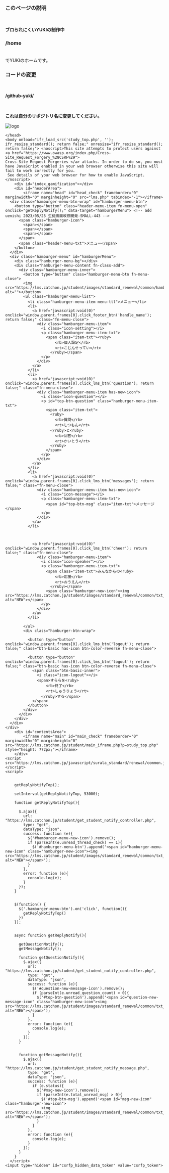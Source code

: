 ### このページの説明
<br>

**ブロられにくいYUKIの制作中**
<br>
### /home  
<br>
でYUKIのホームです。
<br>

### コードの変更
<br>

**/github-yuki/** 

<br>

**これは自分のリポジトリ名に変更してください。**

<a herf="./home"><img src="https://lms.catchon.jp/student/images/button/surala_logo_login.png" alt="logo" algin="center"></a><br>
<html lang="ja" style="--vh: 8.72px;"><head>
		<meta name="robots" content="noindex,nofollow,none,noarchive">
		<meta http-equiv="Content-Type" content="text/html; charset=UTF-8">
		<meta http-equiv="Content-Style-Type" content="text/css">
		<meta name="viewport" content="initial-scale=0.811">
		<title>クリック！自立学習応援プログラム すらら</title>
		<script type="text/javascript" src="https://lms.catchon.jp/javascript/userAgent.js"></script>
		<script type="text/javascript" src="https://lms.catchon.jp/student/javascript/overlay_window.js"></script>
		<script type="text/javascript" src="https://lms.catchon.jp/javascript/lecture.js"></script>
		<script type="text/javascript" src="https://lms.catchon.jp/student/javascript/study.js"></script>
		<script type="text/javascript" src="https://lms.catchon.jp/javascript/keyEventChecker.js"></script>
		<script type="text/javascript" src="https://lms.catchon.jp/student/javascript/mondai_disp_overlay.js"></script>
		<link rel="stylesheet" href="https://lms.catchon.jp/css/student_base.css" type="text/css">
		<!-- <link rel="stylesheet" href="https://lms.catchon.jp/css/student_base_standard.css" type="text/css"> -->
		<link rel="stylesheet" href="https://lms.catchon.jp/teacher/Apl/css/toast.css">
		<script type="text/javascript" src="https://lms.catchon.jp/javascript/jquery-1.7.2.min.js"></script>
		<script type="text/javascript" src="https://lms.catchon.jp/teacher/Apl/javascript/toast.js"></script>
    <!-- common css -->
    <link rel="stylesheet" href="https://lms.catchon.jp/css/surala_standard/renewal/ress.min.css">
    <link rel="stylesheet" href="https://lms.catchon.jp/css/surala_standard/renewal/simplebar.css">
    <link rel="stylesheet" href="https://lms.catchon.jp/css/surala_standard/renewal/myfont.css">
    <link rel="stylesheet" href="https://lms.catchon.jp/css/surala_standard/renewal/compiled.css">
    <!-- /common css -->
    <!-- common js -->
    <script type="text/javascript" src="https://lms.catchon.jp/javascript/surala_standard/renewal/vendor/simplebar.min.js"></script>
    <script type="text/javascript" src="https://lms.catchon.jp/javascript/surala_standard/renewal/vendor/micromodal.min.js"></script>
    <!-- /common js -->
    <link rel="stylesheet" href="https://lms.catchon.jp/css/surala_standard/renewal/standard_renewal_top.css">
    <script type="text/javascript" src="https://lms.catchon.jp/javascript/student_lms.js"></script>
 
	</head>
	<body onload="ifr_load_src('study_top.php', ''); ifr_resize_standard(); return false;" onresize="ifr_resize_standard();  return false;"> <noscript>This site attempts to protect users against <a href="https://www.owasp.org/index.php/Cross-Site_Request_Forgery_%28CSRF%29">
	Cross-Site Request Forgeries </a> attacks. In order to do so, you must have JavaScript enabled in your web browser otherwise this site will fail to work correctly for you.
	 See details of your web browser for how to enable JavaScript.</noscript>
		<div id="index_gamification"></div>
		<div id="headerArea">
			<iframe name="head" id="head_check" frameborder="0" marginwidth="0" marginheight="0" src="lms.php" tabindex="-1"></iframe>
      <div class="hamburger-menu-btn-wrap" id="hamburger-menu-btn">
        <button type="button" class="header-menu-item fn-menu-open" onclick="getReplyNotify();" data-target="hamburgerMenu"> <!-- add uenishi 2023/05/25 生徒画面改修開発-SMALL-443 -->
          <span class="hamburger-icon">
            <span></span>
            <span></span>
            <span></span>
          </span>
          <span class="header-menu-txt">メニュー</span>
        </button>
      </div>
      <div class="hamburger-menu" id="hamburgerMenu">
        <div class="hamburger-menu-bg"></div>
        <div class="hamburger-menu-content fn-class-add">
          <div class="hamburger-menu-inner">
            <button type="button" class="hamburger-menu-btn fn-menu-close">
            <img src="https://lms.catchon.jp/student/images/standard_renewal/common/hamburger_btn.png" alt=""></button>
            <ul class="hamburger-menu-list">
              <li class="hamburger-menu-item menu-ttl">メニュー</li>
              <li>
                <a href="javascript:void(0)" onclick="window.parent.frames[0].click_footer_btn('handle_name'); return false;" class="fn-menu-close">
                  <div class="hamburger-menu-item">
                    <i class="icon-setting"></i>
                    <p class="hamburger-menu-item-txt">
                      <span class="item-txt"><ruby>
                          <rb>個人設定</rb>
                          <rt>こじんせってい</rt>
                        </ruby></span>
                    </p>
                  </div>
                </a>
              </li>
              <li>
                <a href="javascript:void(0)" onclick="window.parent.frames[0].click_lms_btn('question'); return false;" class="fn-menu-close">
                  <div class="hamburger-menu-item has-new-icon">
                    <i class="icon-question"></i>
                    <p id="top-btn-question" class="hamburger-menu-item-txt">
                      <span class="item-txt">
                        <ruby>
                          <rb>質問</rb>
                          <rt>しつもん</rt>
                        </ruby>と<ruby>
                          <rb>回答</rb>
                          <rt>かいとう</rt>
                        </ruby>
                      </span>
                    </p>
                  </div>
                </a>
              </li>
              <li>
                <a href="javascript:void(0)" onclick="window.parent.frames[0].click_lms_btn('messages'); return false;" class="fn-menu-close">
                  <div class="hamburger-menu-item has-new-icon">
                    <i class="icon-message"></i>
                    <p class="hamburger-menu-item-txt">
                      <span id="top-btn-msg" class="item-txt">メッセージ</span>
                    </p>
                  </div>
                </a>
              </li>
              
              
              
                <a href="javascript:void(0)" onclick="window.parent.frames[0].click_lms_btn('cheer'); return false;" class="fn-menu-close">
                  <div class="hamburger-menu-item">
                    <i class="icon-speaker"></i>
                    <p class="hamburger-menu-item-txt">
                      <span class="item-txt">みんなからの<ruby>
                          <rb>応援</rb>
                          <rt>おうえん</rt>
                        </ruby></span>
                      <span class="hamburger-new-icon"><img src="https://lms.catchon.jp/student/images/standard_renewal/common/txt_new.png" alt="NEW"></span>
                    </p>
                  </div>
                </a>
              </li>
            
            </ul>
            <div class="hamburger-btn-wrap">
              
              <button type="button" onclick="window.parent.frames[0].click_lms_btn('logout'); return false;" class="btn-basic has-icon btn-color-reverse fn-menu-close"> 

              <button type="button" onclick="window.parent.frames[0].click_lms_btn('logout'); return false;" class="btn-basic has-icon btn-color-reverse fn-menu-close">
                <span class="btn-basic-inner">
                  <i class="icon-logout"></i>
                  <span>すららを<ruby>
                      <rb>終了</rb>
                      <rt>しゅうりょう</rt>
                    </ruby>する</span>
                </span>
              </button>
            </div>
          </div>
        </div>
      </div>
    </div>
		<div id="contentsArea">
			<iframe name="main" id="main_check" frameborder="0" marginwidth="0" marginheight="0" src="https://lms.catchon.jp/student/main_iframe.php?p=study_top.php" style="height: 772px;"></iframe>
		</div>
    <script src="https://lms.catchon.jp/javascript/surala_standard/renewal/common.js"></script>
    <script>
 
    
        getReplyNotifyTop();
 
        setInterval(getReplyNotifyTop, 53000);
 
        function getReplyNotifyTop(){
 
          $.ajax({
            url: "https://lms.catchon.jp/student/get_student_notify_controller.php",
            type: "get",
            dataType: "json",
            success: function (e){
              $('#hamburger-menu-new-icon').remove();
              if (parseInt(e.unread_thread_check) == 1){
                $('#hamburger-menu-btn').append('<span id="hamburger-menu-new-icon" class="hamburger-new-icon"><img src="https://lms.catchon.jp/student/images/standard_renewal/common/txt_new.png" alt="NEW"></span>');
              }
            },
            error: function (e){
              console.log(e);
            }
          });
        }
 
 
        $(function() {
          $('.hamburger-menu-btn').on('click', function(){
            getReplyNotifyTop()
          })
        });
 
 
        async function getReplyNotify(){
 
          getQuestionNotify();
          getMessageNotify();
 
          function getQuestionNotify(){
            $.ajax({
              url: "https://lms.catchon.jp/student/get_student_notify_controller.php",
              type: "get",
              dataType: "json",
              success: function (e){
                $('#question-new-message-icon').remove();
                if (parseInt(e.unread_question_count) > 0){
                  $('#top-btn-question').append('<span id="question-new-message-icon" class="hamburger-new-icon"><img src="https://lms.catchon.jp/student/images/standard_renewal/common/txt_new.png" alt="NEW"></span>');
                }
              },
              error: function (e){
                console.log(e);
              }
            });
          }
        
 
          function getMessageNotify(){
            $.ajax({
              url: "https://lms.catchon.jp/student/get_student_notify_message.php",
              type: "get",
              dataType: "json",
              success: function (e){
                if (e.status){
                  $('#msg-new-icon').remove();
                  if (parseInt(e.total_unread_msg) > 0){
                    $('#top-btn-msg').append('<span id="msg-new-icon" class="hamburger-new-icon">
                    <img src="https://lms.catchon.jp/student/images/standard_renewal/common/txt_new.png" alt="NEW"></span>');
                  }
                }
              },
              error: function (e){
                console.log(e);
              }
            });
          }
        } 
      </script>
	<input type="hidden" id="csrfp_hidden_data_token" value="csrfp_token">
<input type="hidden" id="csrfp_hidden_data_urls" value="[]">
<script type="text/javascript" src="https://lms.catchon.jp/javascript/csrfprotector.js"></script>
 
<div class="gamification-timeleft" style="display: none;"></div>
<div class="gamification-timeleft" style="display: none;"></div></body>
</html>
